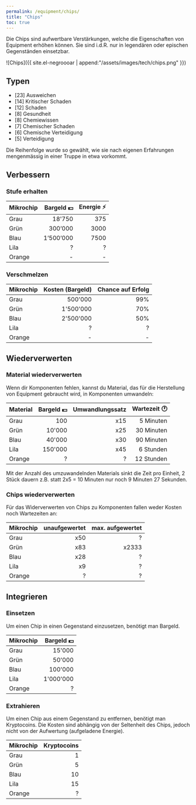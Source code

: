 ```yaml
---
permalink: /equipment/chips/
title: "Chips"
toc: true
---
```


Die Chips sind aufwertbare Verstärkungen, welche die Eigenschaften von Equipment erhöhen können. Sie sind i.d.R. nur in legendären oder epischen Gegenständen einsetzbar.

![Chips]({{ site.el-negroooar | append:"/assets/images/tech/chips.png" }})  


## Typen

- [23] Ausweichen
- [14] Kritischer Schaden
- [12] Schaden
-  [8] Gesundheit
-  [8] Chemiewissen
-  [7] Chemischer Schaden
-  [6] Chemische Verteidigung
-  [5] Verteidigung 

Die Reihenfolge wurde so gewählt, wie sie nach eigenen Erfahrungen mengenmässig in einer Truppe in etwa vorkommt.

## Verbessern

### Stufe erhalten

| Mikrochip | Bargeld :dollar: | Energie :zap: |
|:----------| ----------------:| -------------:|
| Grau      |          18'750  |           375 |
| Grün      |         300’000  |          3000 |
| Blau      |       1’500’000  |          7500 |
| Lila      |           	?  |             ? |
| Orange    |           	-  |             - |


### Verschmelzen

| Mikrochip | Kosten (Bargeld)|  Chance auf Erfolg |
|:----------| ---------------:|  -----------------:|
| Grau      |       500'000   |                99% |
| Grün      |     1'500'000   |                70% |
| Blau      |     2'500'000   |                50% |
| Lila      |             ?   |                  ? |
| Orange    |             -   |                  - |


## Wiederverwerten

### Material wiederverwerten

Wenn dir Komponenten fehlen, kannst du Material, das für die Herstellung von Equipment gebraucht wird, in Komponenten umwandeln:

| Material | Bargeld :dollar: | Umwandlungssatz | Wartezeit :clock1: |
|:-------- | ----------------:| ---------------:| ------------------:|
| Grau     |            100   |             x15 |          5 Minuten |
| Grün     |         10'000   |             x25 |         30 Minuten |
| Blau     |         40'000   |             x30 |         90 Minuten |
| Lila     |        150'000   |             x45 |          6 Stunden |
| Orange   |              ?   |               ? |         12 Stunden |

Mit der Anzahl des umzuwandelnden Materials sinkt die Zeit pro Einheit, 2 Stück dauern z.B. statt 2x5 = 10 Minuten nur noch 9 Minuten 27 Sekunden.

### Chips wiederverwerten

Für das Widerverwerten von Chips zu Komponenten fallen weder Kosten noch Wartezeiten an:

| Mikrochip | unaufgewertet  | max. aufgewertet |
|:--------- |---------------:|-----------------:|
| Grau      |            x50 |                ? |
| Grün      |            x83 |            x2333 |
| Blau      |            x28 |                ? |
| Lila      |             x9 |                ? |
| Orange    |              ? |                ? |



## Integrieren

### Einsetzen

Um einen Chip in einen Gegenstand einzusetzen, benötigt man Bargeld.

| Mikrochip | Bargeld :dollar: |
|:----------| ---------------:|
| Grau      |          15'000 |
| Grün      |          50'000 |
| Blau      |         100'000 |
| Lila      |       1'000'000 |
| Orange    |               ? |

### Extrahieren

Um einen Chip aus einem Gegenstand zu entfernen, benötigt man Kryptocoins. Die Kosten sind abhängig von der Seltenheit des Chips, jedoch nicht von der Aufwertung (aufgeladene Energie).

| Mikrochip | Kryptocoins |
|:--------- | -----------:|
| Grau      |           1 |
| Grün      |           5 |
| Blau      |          10 |
| Lila      |          15 |
| Orange    |           ? |
